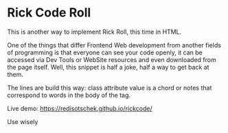 # Rick Code Roll
This is another way to implement Rick Roll, this time in HTML.

One of the things that differ Frontend Web development from another fields of programming is that everyone can see your code openly,
it can be accessed via Dev Tools or WebSite resources and even downloaded from the page itself.
Well, this snippet is half a joke, half a way to get back at them.


The lines are build this way: class attribute value is a chord or notes that correspond to words in the body of the tag.

Live demo: https://redisotschek.github.io/rickcode/

Use wisely
